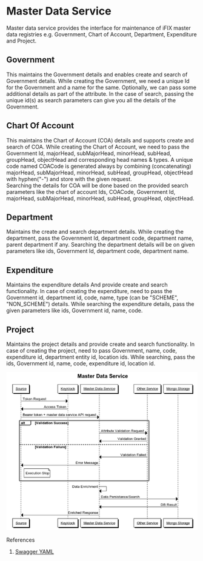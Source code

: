 # Master Data Service

Master data service provides the interface for maintenance of iFIX master data registries e.g. Government, Chart of Account, Department, Expenditure and Project. 

## Government 

This maintains the Government details and enables create and search of Government details. While creating the Government, we need a unique Id for the Government and a name for the same. Optionally, we can pass some additional details as part of the attribute. In the case of search, passing the unique id\(s\) as search parameters can give you all the details of the Government.

## Chart Of Account 

This maintains the Chart of Account \(COA\) details and supports create and search of COA. While creating the Chart of Account, we need to pass the Government Id, majorHead, subMajorHead, minorHead, subHead, groupHead, objectHead and corresponding head names & types. A unique code named COACode is generated always by combining \(concatenating\) majorHead, subMajorHead, minorHead, subHead, groupHead, objectHead with hyphen\("-"\) and store with the given request.  
Searching the details for COA will be done based on the provided search parameters like the chart of account Ids, COACode, Government Id, majorHead, subMajorHead, minorHead, subHead, groupHead, objectHead.

## Department 

Maintains the create and search department details. While creating the department, pass the Government Id, department code, department name, parent department if any. Searching the department details will be on given parameters like ids, Government Id, department code, department name.

## Expenditure 

Maintains the expenditure details And provide create and search functionality. In case of creating the expenditure, need to pass the Government id, department id, code, name, type \(can be "SCHEME", "NON\_SCHEME"\) details. While searching the expenditure details, pass the given parameters like ids, Government id, name, code.

## Project 

Maintains the project details and provide create and search functionality. In case of creating the project, need to pass Government, name, code, expenditure id, department entity id, location ids. While searching, pass the ids, Government id, name, code, expenditure id, location id.

![](../../../.gitbook/assets/image%20%2814%29.png)

References

1. [Swagger YAML ](https://redocly.github.io/redoc/?url=https://raw.githubusercontent.com/egovernments/iFix-Dev/develop/domain-services/ifix-master-data-service/ifix-master-data-service-0.1.0.yaml#tag/COA/paths/~1chartOfAccount~1v1~1_search/post)



